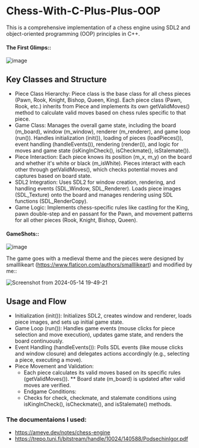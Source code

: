 # Chess-With-C-Plus-Plus-OOP
This is a comprehensive implementation of a chess engine using SDL2 and object-oriented programming (OOP) principles in C++.

#### The First Glimps::
![image](https://github.com/ju4700/Chess-With-C-Plus-Plus-OOP/assets/137766031/a7b90dbc-f8b2-4e28-8d80-6053cef6f7ac)

## Key Classes and Structure
* Piece Class Hierarchy:
  Piece class is the base class for all chess pieces (Pawn, Rook, Knight, Bishop, Queen, King).
  Each piece class (Pawn, Rook, etc.) inherits from Piece and implements its own getValidMoves() method to calculate valid moves based on chess rules specific to that piece.
* Game Class:
  Manages the overall game state, including the board (m_board), window (m_window), renderer (m_renderer), and game loop (run()).
  Handles initialization (init()), loading of pieces (loadPieces()), event handling (handleEvents()), rendering (render()), and logic for moves and game state (isKingInCheck(), isCheckmate(),      isStalemate()).
* Piece Interaction:
  Each piece knows its position (m_x, m_y) on the board and whether it's white or black (m_isWhite).
  Pieces interact with each other through getValidMoves(), which checks potential moves and captures based on board state.
* SDL2 Integration:
  Uses SDL2 for window creation, rendering, and handling events (SDL_Window, SDL_Renderer).
  Loads piece images (SDL_Texture) onto the board and manages rendering using SDL functions (SDL_RenderCopy).
* Game Logic:
  Implements chess-specific rules like castling for the King, pawn double-step and en passant for the Pawn, and movement patterns for all other pieces (Rook, Knight, Bishop, Queen).

#### GameShots::
![image](https://github.com/ju4700/Chess-With-C-Plus-Plus-OOP/assets/137766031/47bd13d7-c1e6-4bcf-8e6a-93e8ee914e71)

The game goes with a medieval theme and the pieces were designed by smalllikeart (https://www.flaticon.com/authors/smalllikeart) and modified by me::

![Screenshot from 2024-05-14 19-49-21](https://github.com/ju4700/Chess-With-C-Plus-Plus-OOP/assets/137766031/7c237fe2-ba6a-47d7-9b83-cd509f54ade5)

## Usage and Flow
* Initialization (init()): Initializes SDL2, creates window and renderer, loads piece images, and sets up initial game state.
* Game Loop (run()): Handles game events (mouse clicks for piece selection and move execution), updates game state, and renders the board continuously.
* Event Handling (handleEvents()): Polls SDL events (like mouse clicks and window closure) and delegates actions accordingly (e.g., selecting a piece, executing a move).
* Piece Movement and Validation:
  * Each piece calculates its valid moves based on its specific rules (getValidMoves()).
** Board state (m_board) is updated after valid moves are verified.
  * Endgame Conditions:
  * Checks for check, checkmate, and stalemate conditions using isKingInCheck(), isCheckmate(), and isStalemate() methods.


### The documentaions I used:
* https://ameye.dev/notes/chess-engine
* https://trepo.tuni.fi/bitstream/handle/10024/140588/PodsechinIgor.pdf
